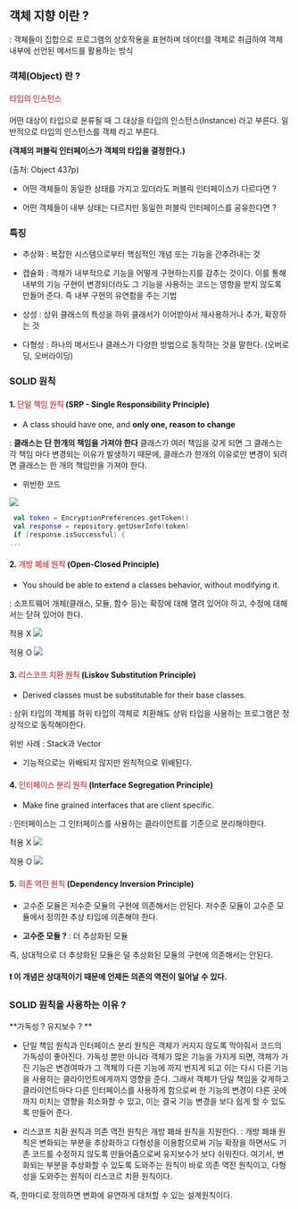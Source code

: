 ## 객체 지향 이란 ?
: 객체들이 집합으로 프로그램의 상호작용을 표현하며 데이터를 객체로 취급하여 객체 내부에 선언된 메서드를 활용하는 방식

### 객체(Object) 란 ?

#### <span style="color:indianred">타입의 인스턴스</span>
어떤 대상이 타입으로 분류될 때 그 대상을 타입의 인스턴스(Instance) 라고 부른다. 일반적으로 타입의 인스턴스를 객체 라고 부른다.

**(객체의 퍼블릭 인터페이스가 객체의 타입을 결정한다.)**

(출처: Object 437p)

- 어떤 객체들이 동일한 상태를 가지고 있더라도 퍼블릭 인터페이스가 다르다면 ?

- 어떤 객체들이 내부 상태는 다르지만 동일한 퍼블릭 인터페이스를 공유한다면 ?


### 특징

- 추상화
: 복잡한 시스템으로부터 핵심적인 개념 또는 기능을 간추려내는 것

- 캡슐화
: 객체가 내부적으로 기능을 어떻게 구현하는지를 감추는 것이다. 이를 통해 내부의 기능 구현이 변경되더라도 그 기능을 사용하는 코드는 영향을 받지 않도록 만들어 준다. 즉 내부 구현의 유연함을 주는 기법

- 상성
: 상위 클래스의 특성을 하위 클래서가 이어받아서 재사용하거나 추가, 확장하는 것

- 다형성
: 하나의 메서드나 클래스가 다양한 방법으로 동작하는 것을 말한다. (오버로딩, 오버라이딩)



### SOLID 원칙

#### 1.<span style="color:indianred"> 단일 책임 원칙 </span> (SRP - Single Responsibility Principle)
- A class should have one, and **only one, reason to change**

: **클래스는 단 한개의 책임을 가져야 한다** 클래스가 여러 책임을 갖게 되면 그 클래스는 각 책임 마다 변경되는 이유가 발생하기 때문에, 클래스가 한개의 이유로만 변경이 되려면 클래스는 한 개의 책임만을 가져야 한다.

-  위반한 코드

![](https://velog.velcdn.com/images/pwolong/post/64b6fdd8-1663-495c-b677-df4af76080b1/image.png)

```kotlin
 val token = EncryptionPreferences.getToken() 
 val response = repository.getUserInfo(token) 
 if (response.isSuccessful) {
...
```
#### 2.<span style="color:indianred"> 개방 폐쇄 원칙 </span> (Open-Closed Principle)

- You should be able to extend a classes behavior, without modifying it.

: 소프트웨어 개체(클래스, 모듈, 함수 등)는 확장에 대해 열려 있어야 하고, 수정에 대해서는 닫혀 있어야 한다.

적용 X
![](https://velog.velcdn.com/images/pwolong/post/4b6b5932-cfdb-4e07-97f2-1c6cd8d26e2a/image.png)

적용 O
![](https://velog.velcdn.com/images/pwolong/post/d1308c93-8fe7-4323-9c59-ad34a31989f5/image.png)




 


#### 3.<span style="color:indianred"> 리스코프 치환 원칙 </span> (Liskov Substitution Principle)
- Derived classes must be substitutable for their base classes.

: 상위 타입의 객체를 하위 타입의 객체로 치환해도 상위 타입을 사용하는 프로그램은 정상적으로 동작해야한다.

위반 사례 :  Stack과 Vector

- 기능적으로는 위배되지 않지만 원칙적으로 위배된다.

#### 4.<span style="color:indianred"> 인터페이스 분리 원칙 </span> (Interface Segregation Principle)
- Make fine grained interfaces that are client specific.
 
: 인터페이스는 그 인터페이스를 사용하는 클라이언트를 기준으로 분리해야한다.

적용 X
![](https://velog.velcdn.com/images/pwolong/post/8faa65e1-911a-4c05-8961-ffe8d5445efd/image.png)

적용 O
![](https://velog.velcdn.com/images/pwolong/post/b773385c-3e13-4be7-9e38-c192d583258f/image.png)


#### 5.<span style="color:indianred"> 의존 역전 원칙 </span> (Dependency Inversion Principle)

- 고수준 모듈은 저수준 모듈의 구현에 의존해서는 안된다. 저수준 모듈이 고수준 모듈에서 정의한 추상 타입에 의존해야 한다.

- **고수준 모듈 ?**
: 더 추상화된 모듈

즉, 상대적으로 더 추상화된 모듈은 덜 추상화된 모듈의 구현에 의존해서는 안된다.

#### ❗ 이 개념은 상대적이기 때문에 언제든 의존의 역전이 일어날 수 있다.


### SOLID 원칙을 사용하는 이유 ? 

**가독성 ? 유지보수 ? **

- 단일 책임 원칙과 인터페이스 분리 원칙은 객체가 커지지 않도록 막아줘서 코드의 가독성이 좋아진다.
가독성 뿐만 아니라 객체가 많은 기능을 가지게 되면, 객체가 가진 기능은 변경여파가 그 객체의 다른 기능에 까지 번지게 되고 이는 다시 다른 기능을 사용하는 클라이언트에게까지 영향을 준다. 그래서 객체가 단일 책임을 갖게하고 클라이언트마다 다른 인터페이스를 사용하게 함으로써 한 기능의 변경이 다른 곳에 까지 미치는 영향을 최소화할 수 있고, 이는 결국 기능 변경을 보다 쉽게 할 수 있도록 만들어 준다. 

- 리스코프 치환 원칙과 의존 역전 원칙은 개방 폐쇄 원칙을 지원한다. 
: 개방 폐쇄 원칙은 변화되는 부분을 추상화하고 다형성을 이용함으로써 기능 확장을 하면서도 기존 코드를 수정하지 않도록 만들어줌으로써 유지보수가 보다 쉬워진다. 여기서, 변화되는 부분을 추상화할 수 있도록 도와주는 원칙이 바로 의존 역전 원칙이고, 다형성을 도와주는 원칙이 리스코르 치환 원칙이다.

즉, 한마디로 정의하면 변화에 유연하게 대처할 수 있는 설계원칙이다.














